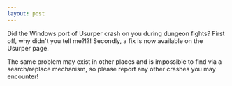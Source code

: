```yaml
---
layout: post
---
```


Did the Windows port of Usurper crash on you during dungeon fights? First off, why didn't you tell me?!?! Secondly, a fix is now available on the Usurper page. 

The same problem may exist in other places and is impossible to find via a search/replace mechanism, so please report any other crashes you may encounter!